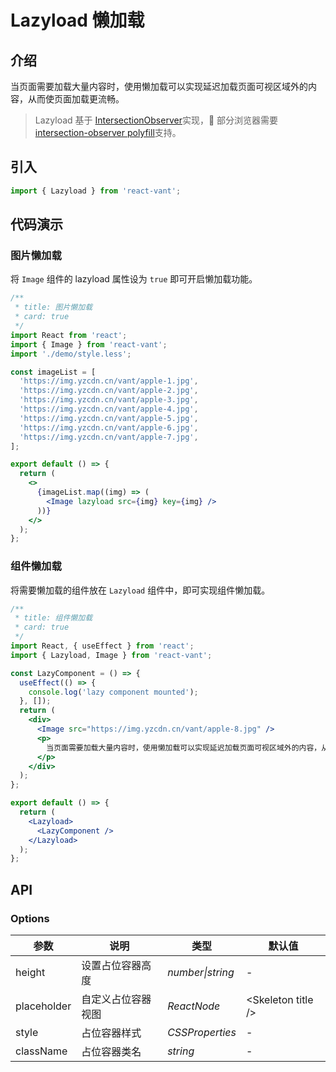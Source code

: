 # Lazyload 懒加载

## 介绍

当页面需要加载大量内容时，使用懒加载可以实现延迟加载页面可视区域外的内容，从而使页面加载更流畅。

> Lazyload 基于 [IntersectionObserver](https://developer.mozilla.org/zh-CN/docs/Web/API/Intersection_Observer_API)实现， 部分浏览器需要[intersection-observer polyfill](https://www.npmjs.com/package/intersection-observer)支持。

## 引入

```js
import { Lazyload } from 'react-vant';
```

## 代码演示

### 图片懒加载

将 `Image` 组件的 lazyload 属性设为 `true` 即可开启懒加载功能。

```jsx
/**
 * title: 图片懒加载
 * card: true
 */
import React from 'react';
import { Image } from 'react-vant';
import './demo/style.less';

const imageList = [
  'https://img.yzcdn.cn/vant/apple-1.jpg',
  'https://img.yzcdn.cn/vant/apple-2.jpg',
  'https://img.yzcdn.cn/vant/apple-3.jpg',
  'https://img.yzcdn.cn/vant/apple-4.jpg',
  'https://img.yzcdn.cn/vant/apple-5.jpg',
  'https://img.yzcdn.cn/vant/apple-6.jpg',
  'https://img.yzcdn.cn/vant/apple-7.jpg',
];

export default () => {
  return (
    <>
      {imageList.map((img) => (
        <Image lazyload src={img} key={img} />
      ))}
    </>
  );
};
```

### 组件懒加载

将需要懒加载的组件放在 `Lazyload` 组件中，即可实现组件懒加载。

```jsx
/**
 * title: 组件懒加载
 * card: true
 */
import React, { useEffect } from 'react';
import { Lazyload, Image } from 'react-vant';

const LazyComponent = () => {
  useEffect(() => {
    console.log('lazy component mounted');
  }, []);
  return (
    <div>
      <Image src="https://img.yzcdn.cn/vant/apple-8.jpg" />
      <p>
        当页面需要加载大量内容时，使用懒加载可以实现延迟加载页面可视区域外的内容，从而使页面加载更流畅。
      </p>
    </div>
  );
};

export default () => {
  return (
    <Lazyload>
      <LazyComponent />
    </Lazyload>
  );
};
```

## API

### Options

| 参数        | 说明               | 类型             | 默认值              |
| ----------- | ------------------ | ---------------- | ------------------- |
| height      | 设置占位容器高度   | _number\|string_ | -                   |
| placeholder | 自定义占位容器视图 | _ReactNode_      | \<Skeleton title /> |
| style       | 占位容器样式       | _CSSProperties_  | -                   |
| className   | 占位容器类名       | _string_         | -                   |
